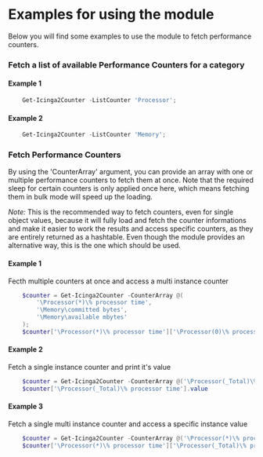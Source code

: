 Examples for using the module
==============

Below you will find some examples to use the module to fetch performance counters.

### Fetch a list of available Performance Counters for a category

#### Example 1
```powershell
    Get-Icinga2Counter -ListCounter 'Processor';
```

#### Example 2
```powershell
    Get-Icinga2Counter -ListCounter 'Memory';
```

### Fetch Performance Counters

By using the 'CounterArray' argument, you can provide an array with one or multiple performance counters to
fetch them at once. Note that the required sleep for certain counters is only applied once here, which
means fetching them in bulk mode will speed up the loading.

*Note:* This is the recommended way to fetch counters, even for single object values, because it will
fully load and fetch the counter informations and make it easier to work the results and access specific
counters, as they are entirely returned as a hashtable. Even though the module provides an alternative way,
this is the one which should be used.

#### Example 1

Fecth multiple counters at once and access a multi instance counter

```powershell
    $counter = Get-Icinga2Counter -CounterArray @(
        '\Processor(*)\% processor time',
        '\Memory\committed bytes',
        '\Memory\available mbytes'
    );
    $counter['\Processor(*)\% processor time']['\Processor(0)\% processor time'].value;
```

#### Example 2

Fetch a single instance counter and print it's value

```powershell
    $counter = Get-Icinga2Counter -CounterArray @('\Processor(_Total)\% processor time');
    $counter['\Processor(_Total)\% processor time'].value
```

#### Example 3

Fetch a single multi instance counter and access a specific instance value

```powershell
    $counter = Get-Icinga2Counter -CounterArray @('\Processor(*)\% processor time');
    $counter['\Processor(*)\% processor time']['\Processor(_Total)\% processor time'].value
```